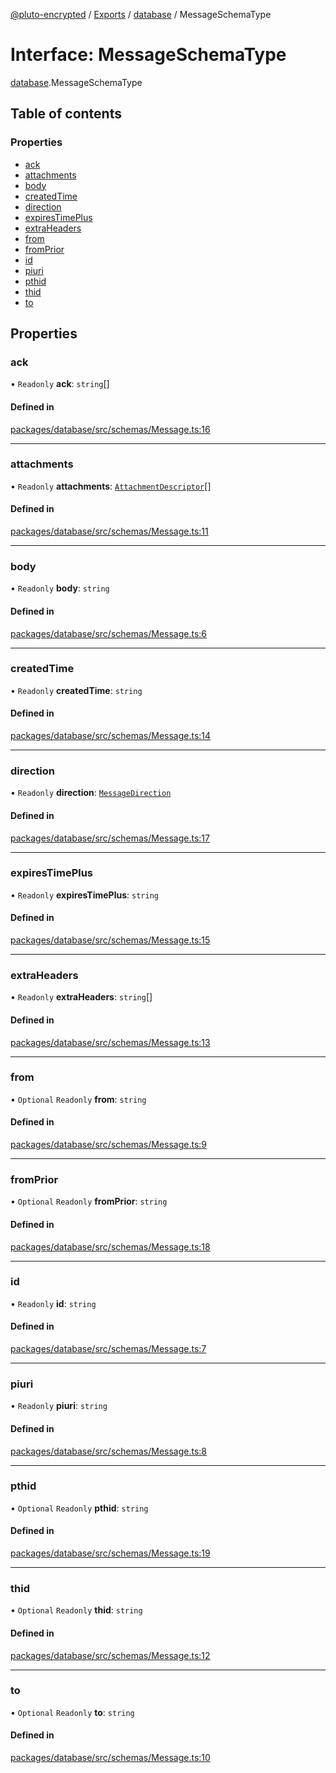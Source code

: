 [@pluto-encrypted](../README.md) / [Exports](../modules.md) / [database](../modules/database.md) / MessageSchemaType

# Interface: MessageSchemaType

[database](../modules/database.md).MessageSchemaType

## Table of contents

### Properties

- [ack](database.MessageSchemaType.md#ack)
- [attachments](database.MessageSchemaType.md#attachments)
- [body](database.MessageSchemaType.md#body)
- [createdTime](database.MessageSchemaType.md#createdtime)
- [direction](database.MessageSchemaType.md#direction)
- [expiresTimePlus](database.MessageSchemaType.md#expirestimeplus)
- [extraHeaders](database.MessageSchemaType.md#extraheaders)
- [from](database.MessageSchemaType.md#from)
- [fromPrior](database.MessageSchemaType.md#fromprior)
- [id](database.MessageSchemaType.md#id)
- [piuri](database.MessageSchemaType.md#piuri)
- [pthid](database.MessageSchemaType.md#pthid)
- [thid](database.MessageSchemaType.md#thid)
- [to](database.MessageSchemaType.md#to)

## Properties

### ack

• `Readonly` **ack**: `string`[]

#### Defined in

[packages/database/src/schemas/Message.ts:16](https://github.com/atala-community-projects/pluto-encrypted/blob/6657898/packages/database/src/schemas/Message.ts#L16)

___

### attachments

• `Readonly` **attachments**: [`AttachmentDescriptor`](../classes/database.WALLET_SDK_DOMAIN.AttachmentDescriptor.md)[]

#### Defined in

[packages/database/src/schemas/Message.ts:11](https://github.com/atala-community-projects/pluto-encrypted/blob/6657898/packages/database/src/schemas/Message.ts#L11)

___

### body

• `Readonly` **body**: `string`

#### Defined in

[packages/database/src/schemas/Message.ts:6](https://github.com/atala-community-projects/pluto-encrypted/blob/6657898/packages/database/src/schemas/Message.ts#L6)

___

### createdTime

• `Readonly` **createdTime**: `string`

#### Defined in

[packages/database/src/schemas/Message.ts:14](https://github.com/atala-community-projects/pluto-encrypted/blob/6657898/packages/database/src/schemas/Message.ts#L14)

___

### direction

• `Readonly` **direction**: [`MessageDirection`](../enums/database.WALLET_SDK_DOMAIN.MessageDirection.md)

#### Defined in

[packages/database/src/schemas/Message.ts:17](https://github.com/atala-community-projects/pluto-encrypted/blob/6657898/packages/database/src/schemas/Message.ts#L17)

___

### expiresTimePlus

• `Readonly` **expiresTimePlus**: `string`

#### Defined in

[packages/database/src/schemas/Message.ts:15](https://github.com/atala-community-projects/pluto-encrypted/blob/6657898/packages/database/src/schemas/Message.ts#L15)

___

### extraHeaders

• `Readonly` **extraHeaders**: `string`[]

#### Defined in

[packages/database/src/schemas/Message.ts:13](https://github.com/atala-community-projects/pluto-encrypted/blob/6657898/packages/database/src/schemas/Message.ts#L13)

___

### from

• `Optional` `Readonly` **from**: `string`

#### Defined in

[packages/database/src/schemas/Message.ts:9](https://github.com/atala-community-projects/pluto-encrypted/blob/6657898/packages/database/src/schemas/Message.ts#L9)

___

### fromPrior

• `Optional` `Readonly` **fromPrior**: `string`

#### Defined in

[packages/database/src/schemas/Message.ts:18](https://github.com/atala-community-projects/pluto-encrypted/blob/6657898/packages/database/src/schemas/Message.ts#L18)

___

### id

• `Readonly` **id**: `string`

#### Defined in

[packages/database/src/schemas/Message.ts:7](https://github.com/atala-community-projects/pluto-encrypted/blob/6657898/packages/database/src/schemas/Message.ts#L7)

___

### piuri

• `Readonly` **piuri**: `string`

#### Defined in

[packages/database/src/schemas/Message.ts:8](https://github.com/atala-community-projects/pluto-encrypted/blob/6657898/packages/database/src/schemas/Message.ts#L8)

___

### pthid

• `Optional` `Readonly` **pthid**: `string`

#### Defined in

[packages/database/src/schemas/Message.ts:19](https://github.com/atala-community-projects/pluto-encrypted/blob/6657898/packages/database/src/schemas/Message.ts#L19)

___

### thid

• `Optional` `Readonly` **thid**: `string`

#### Defined in

[packages/database/src/schemas/Message.ts:12](https://github.com/atala-community-projects/pluto-encrypted/blob/6657898/packages/database/src/schemas/Message.ts#L12)

___

### to

• `Optional` `Readonly` **to**: `string`

#### Defined in

[packages/database/src/schemas/Message.ts:10](https://github.com/atala-community-projects/pluto-encrypted/blob/6657898/packages/database/src/schemas/Message.ts#L10)
